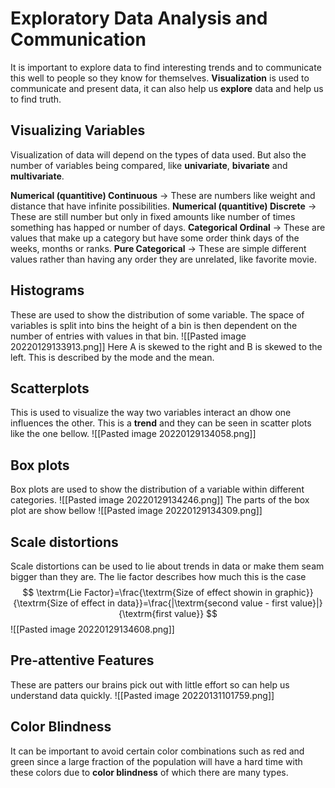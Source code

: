 # Exploratory Data Analysis and Communication
It is important to explore data to find interesting trends and to communicate this well to people so they know for themselves. **Visualization** is used to communicate and present data, it can also help us **explore** data and help us to find truth.

## Visualizing Variables
Visualization of data will depend on the types of data used. But also the number of variables being compared, like **univariate**, **bivariate** and **multivariate**.

**Numerical (quantitive) Continuous** -> These are numbers like weight and distance that have infinite possibilities.
**Numerical (quantitive) Discrete** -> These are still number but only in fixed amounts like number of times something has happed or number of days.
**Categorical Ordinal** -> These are values that make up a category but have some order think days of the weeks, months or ranks.
**Pure Categorical** -> These are simple different values rather than having any order they are unrelated, like favorite movie.

## Histograms
These are used to show the distribution of some variable. The space of variables is split into bins the height of a bin is then dependent on the number of entries with values in that bin.
![[Pasted image 20220129133913.png]]
Here A is skewed to the right and B is skewed to the left. This is described by the mode and the mean.

## Scatterplots
This is used to visualize the way two variables interact an dhow one influences the other. This is a **trend** and they can be seen in scatter plots like the one bellow.
![[Pasted image 20220129134058.png]]

## Box plots
Box plots are used to show the distribution of a variable within different categories.
![[Pasted image 20220129134246.png]]
The parts of the box plot are show bellow
![[Pasted image 20220129134309.png]]

## Scale distortions
Scale distortions can be used to lie about trends in data or make them seam bigger than they are. The lie factor describes how much this is the case 
$$
\textrm{Lie Factor}=\frac{\textrm{Size of effect showin in graphic}}{\textrm{Size of effect in data}}=\frac{|\textrm{second value - first value}|}{\textrm{first value}}
$$
![[Pasted image 20220129134608.png]]

## Pre-attentive Features
These are patters our brains pick out with little effort so can help us understand data quickly.
![[Pasted image 20220131101759.png]]

## Color Blindness
It can be important to avoid certain color combinations such as red and green since a large fraction of the population will have a hard time with these colors due to **color blindness** of which there are many types.